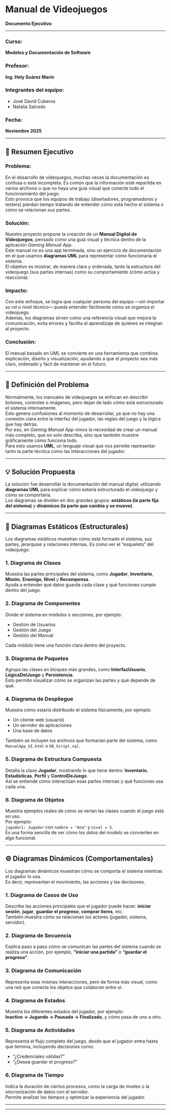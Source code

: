 # Manual de Videojuegos  
**Documento Ejecutivo**

---

### Curso:  
**Modelos y Documentación de Software**

### Profesor:  
**Ing. Hely Suárez Marín**

### Integrantes del equipo:  
- José David Cuberos  
- Natalia Salcedo  

### Fecha:  
**Noviembre 2025**

---

## 🧩 Resumen Ejecutivo

### Problema:
En el desarrollo de videojuegos, muchas veces la documentación es confusa o está incompleta. Es común que la información esté repartida en varios archivos o que no haya una guía visual que conecte todo el funcionamiento del juego.  
Esto provoca que los equipos de trabajo (diseñadores, programadores y testers) pierdan tiempo tratando de entender cómo está hecho el sistema o cómo se relacionan sus partes.

### Solución:
Nuestro proyecto propone la creación de un **Manual Digital de Videojuegos**, pensado como una guía visual y técnica dentro de la aplicación *Gaming Manual App*.  
Este manual no es una app terminada, sino un ejercicio de documentación en el que usamos **diagramas UML** para representar cómo funcionaría el sistema.  
El objetivo es mostrar, de manera clara y ordenada, tanto la estructura del videojuego (sus partes internas) como su comportamiento (cómo actúa y reacciona).

### Impacto:
Con este enfoque, se logra que cualquier persona del equipo —sin importar su rol o nivel técnico— pueda entender fácilmente cómo se organiza el videojuego.  
Además, los diagramas sirven como una referencia visual que mejora la comunicación, evita errores y facilita el aprendizaje de quienes se integran al proyecto.

### Conclusión:
El manual basado en UML se convierte en una herramienta que combina explicación, diseño y visualización, ayudando a que el proyecto sea más claro, ordenado y fácil de mantener en el futuro.

---

## 📘 Definición del Problema
Normalmente, los manuales de videojuegos se enfocan en describir botones, controles o imágenes, pero dejan de lado cómo está estructurado el sistema internamente.  
Esto genera confusiones al momento de desarrollar, ya que no hay una conexión clara entre la interfaz del jugador, las reglas del juego y la lógica que hay detrás.  
Por eso, en *Gaming Manual App* vimos la necesidad de crear un manual más completo, que no solo describa, sino que también muestre gráficamente cómo funciona todo.  
Para esto usamos **UML**, un lenguaje visual que nos permite representar tanto la parte técnica como las interacciones del jugador.

---

## 💡 Solución Propuesta
La solución fue desarrollar la documentación del manual digital, utilizando **diagramas UML** para explicar cómo estaría estructurado el videojuego y cómo se comportaría.  
Los diagramas se dividen en dos grandes grupos: **estáticos (la parte fija del sistema)** y **dinámicos (la parte que cambia y se mueve)**.

---

## 🧱 Diagramas Estáticos (Estructurales)

Los diagramas estáticos muestran cómo está formado el sistema, sus partes, jerarquías y relaciones internas. Es como ver el “esqueleto” del videojuego.

### 1. Diagrama de Clases
Muestra las partes principales del sistema, como **Jugador**, **Inventario**, **Misión**, **Enemigo**, **Nivel** y **Recompensa**.  
Ayuda a entender qué datos guarda cada clase y qué funciones cumple dentro del juego.

### 2. Diagrama de Componentes
Divide el sistema en módulos o secciones, por ejemplo:
- Gestión de Usuarios  
- Gestión del Juego  
- Gestión del Manual  

Cada módulo tiene una función clara dentro del proyecto.

### 3. Diagrama de Paquetes
Agrupa las clases en bloques más grandes, como **InterfazUsuario**, **LógicaDelJuego** y **Persistencia**.  
Esto permite visualizar cómo se organizan las partes y qué depende de qué.

### 4. Diagrama de Despliegue
Muestra cómo estaría distribuido el sistema físicamente, por ejemplo:
- Un cliente web (usuario)  
- Un servidor de aplicaciones  
- Una base de datos  

También se incluyen los archivos que formarían parte del sistema, como `ManualApp_UI.html` o `DB_Script.sql`.

### 5. Diagrama de Estructura Compuesta
Detalla la clase **Jugador**, mostrando lo que tiene dentro: **Inventario**, **Estadísticas**, **Perfil** y **ControlDeJuego**.  
Así se entiende cómo interactúan esas partes internas y qué funciones usa cada una.

### 6. Diagrama de Objetos
Muestra ejemplos reales de cómo se verían las clases cuando el juego está en uso.  
Por ejemplo:  
`jugador1: Jugador` con `nombre = "Ana"` y `nivel = 5`.  
Es una forma sencilla de ver cómo los datos del modelo se convierten en algo funcional.

---

## ⚙️ Diagramas Dinámicos (Comportamentales)

Los diagramas dinámicos muestran cómo se comporta el sistema mientras el jugador lo usa.  
Es decir, representan el movimiento, las acciones y las decisiones.

### 1. Diagrama de Casos de Uso
Describe las acciones principales que el jugador puede hacer: **iniciar sesión**, **jugar**, **guardar el progreso**, **comprar ítems**, etc.  
También muestra cómo se relacionan los actores (jugador, sistema, servidor).

### 2. Diagrama de Secuencia
Explica paso a paso cómo se comunican las partes del sistema cuando se realiza una acción, por ejemplo, **“iniciar una partida”** o **“guardar el progreso”**.

### 3. Diagrama de Comunicación
Representa esas mismas interacciones, pero de forma más visual, como una red que conecta los objetos que colaboran entre sí.

### 4. Diagrama de Estados
Muestra los diferentes estados del jugador, por ejemplo:  
**Inactivo → Jugando → Pausado → Finalizado**, y cómo pasa de uno a otro.

### 5. Diagrama de Actividades
Representa el flujo completo del juego, desde que el jugador entra hasta que termina, incluyendo decisiones como:  
- “¿Credenciales válidas?”  
- “¿Desea guardar el progreso?”

### 6. Diagrama de Tiempo
Indica la duración de ciertos procesos, como la carga de niveles o la sincronización de datos con el servidor.  
Permite analizar los tiempos y optimizar la experiencia del jugador.

---

---
